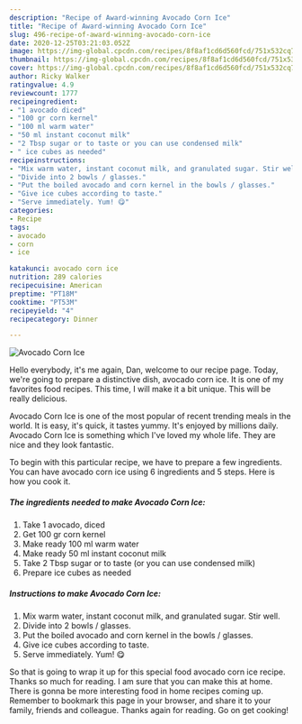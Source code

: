 ```yaml
---
description: "Recipe of Award-winning Avocado Corn Ice"
title: "Recipe of Award-winning Avocado Corn Ice"
slug: 496-recipe-of-award-winning-avocado-corn-ice
date: 2020-12-25T03:21:03.052Z
image: https://img-global.cpcdn.com/recipes/8f8af1cd6d560fcd/751x532cq70/avocado-corn-ice-recipe-main-photo.jpg
thumbnail: https://img-global.cpcdn.com/recipes/8f8af1cd6d560fcd/751x532cq70/avocado-corn-ice-recipe-main-photo.jpg
cover: https://img-global.cpcdn.com/recipes/8f8af1cd6d560fcd/751x532cq70/avocado-corn-ice-recipe-main-photo.jpg
author: Ricky Walker
ratingvalue: 4.9
reviewcount: 1777
recipeingredient:
- "1 avocado diced"
- "100 gr corn kernel"
- "100 ml warm water"
- "50 ml instant coconut milk"
- "2 Tbsp sugar or to taste or you can use condensed milk"
- " ice cubes as needed"
recipeinstructions:
- "Mix warm water, instant coconut milk, and granulated sugar. Stir well."
- "Divide into 2 bowls / glasses."
- "Put the boiled avocado and corn kernel in the bowls / glasses."
- "Give ice cubes according to taste."
- "Serve immediately. Yum! 😋"
categories:
- Recipe
tags:
- avocado
- corn
- ice

katakunci: avocado corn ice 
nutrition: 289 calories
recipecuisine: American
preptime: "PT18M"
cooktime: "PT53M"
recipeyield: "4"
recipecategory: Dinner

---
```



![Avocado Corn Ice](https://img-global.cpcdn.com/recipes/8f8af1cd6d560fcd/751x532cq70/avocado-corn-ice-recipe-main-photo.jpg)

Hello everybody, it's me again, Dan, welcome to our recipe page. Today, we're going to prepare a distinctive dish, avocado corn ice. It is one of my favorites food recipes. This time, I will make it a bit unique. This will be really delicious.



Avocado Corn Ice is one of the most popular of recent trending meals in the world. It is easy, it's quick, it tastes yummy. It's enjoyed by millions daily. Avocado Corn Ice is something which I've loved my whole life. They are nice and they look fantastic.


To begin with this particular recipe, we have to prepare a few ingredients. You can have avocado corn ice using 6 ingredients and 5 steps. Here is how you cook it.

<!--inarticleads1-->

##### The ingredients needed to make Avocado Corn Ice:

1. Take 1 avocado, diced
1. Get 100 gr corn kernel
1. Make ready 100 ml warm water
1. Make ready 50 ml instant coconut milk
1. Take 2 Tbsp sugar or to taste (or you can use condensed milk)
1. Prepare  ice cubes as needed




<!--inarticleads2-->

##### Instructions to make Avocado Corn Ice:

1. Mix warm water, instant coconut milk, and granulated sugar. Stir well.
1. Divide into 2 bowls / glasses.
1. Put the boiled avocado and corn kernel in the bowls / glasses.
1. Give ice cubes according to taste.
1. Serve immediately. Yum! 😋




So that is going to wrap it up for this special food avocado corn ice recipe. Thanks so much for reading. I am sure that you can make this at home. There is gonna be more interesting food in home recipes coming up. Remember to bookmark this page in your browser, and share it to your family, friends and colleague. Thanks again for reading. Go on get cooking!
